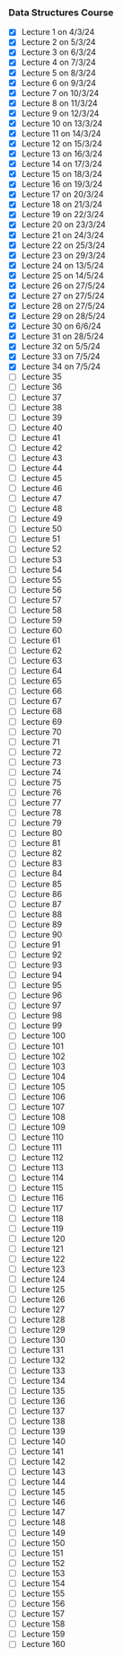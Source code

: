 ### Data Structures Course

- [x] Lecture 1 on 4/3/24
- [x] Lecture 2 on 5/3/24
- [x] Lecture 3 on 6/3/24
- [x] Lecture 4 on 7/3/24
- [x] Lecture 5 on 8/3/24
- [x] Lecture 6 on 9/3/24
- [x] Lecture 7 on 10/3/24
- [x] Lecture 8 on 11/3/24
- [x] Lecture 9 on 12/3/24
- [x] Lecture 10 on 13/3/24
- [x] Lecture 11 on 14/3/24
- [x] Lecture 12 on 15/3/24
- [x] Lecture 13 on 16/3/24
- [x] Lecture 14 on 17/3/24
- [x] Lecture 15 on 18/3/24
- [x] Lecture 16 on 19/3/24
- [x] Lecture 17 on 20/3/24
- [x] Lecture 18 on 21/3/24
- [x] Lecture 19 on 22/3/24
- [x] Lecture 20 on 23/3/24
- [x] Lecture 21 on 24/3/24
- [x] Lecture 22 on 25/3/24
- [x] Lecture 23 on 29/3/24
- [x] Lecture 24 on 13/5/24
- [x] Lecture 25 on 14/5/24
- [x] Lecture 26 on 27/5/24
- [x] Lecture 27 on 27/5/24
- [x] Lecture 28 on 27/5/24
- [x] Lecture 29 on 28/5/24
- [x] Lecture 30 on 6/6/24
- [x] Lecture 31 on 28/5/24
- [x] Lecture 32 on 5/5/24
- [x] Lecture 33 on 7/5/24
- [x] Lecture 34 on 7/5/24
- [ ] Lecture 35
- [ ] Lecture 36
- [ ] Lecture 37
- [ ] Lecture 38
- [ ] Lecture 39
- [ ] Lecture 40
- [ ] Lecture 41
- [ ] Lecture 42
- [ ] Lecture 43
- [ ] Lecture 44
- [ ] Lecture 45
- [ ] Lecture 46
- [ ] Lecture 47
- [ ] Lecture 48
- [ ] Lecture 49
- [ ] Lecture 50
- [ ] Lecture 51
- [ ] Lecture 52
- [ ] Lecture 53
- [ ] Lecture 54
- [ ] Lecture 55
- [ ] Lecture 56
- [ ] Lecture 57
- [ ] Lecture 58
- [ ] Lecture 59
- [ ] Lecture 60
- [ ] Lecture 61
- [ ] Lecture 62
- [ ] Lecture 63
- [ ] Lecture 64
- [ ] Lecture 65
- [ ] Lecture 66
- [ ] Lecture 67
- [ ] Lecture 68
- [ ] Lecture 69
- [ ] Lecture 70
- [ ] Lecture 71
- [ ] Lecture 72
- [ ] Lecture 73
- [ ] Lecture 74
- [ ] Lecture 75
- [ ] Lecture 76
- [ ] Lecture 77
- [ ] Lecture 78
- [ ] Lecture 79
- [ ] Lecture 80
- [ ] Lecture 81
- [ ] Lecture 82
- [ ] Lecture 83
- [ ] Lecture 84
- [ ] Lecture 85
- [ ] Lecture 86
- [ ] Lecture 87
- [ ] Lecture 88
- [ ] Lecture 89
- [ ] Lecture 90
- [ ] Lecture 91
- [ ] Lecture 92
- [ ] Lecture 93
- [ ] Lecture 94
- [ ] Lecture 95
- [ ] Lecture 96
- [ ] Lecture 97
- [ ] Lecture 98
- [ ] Lecture 99
- [ ] Lecture 100
- [ ] Lecture 101
- [ ] Lecture 102
- [ ] Lecture 103
- [ ] Lecture 104
- [ ] Lecture 105
- [ ] Lecture 106
- [ ] Lecture 107
- [ ] Lecture 108
- [ ] Lecture 109
- [ ] Lecture 110
- [ ] Lecture 111
- [ ] Lecture 112
- [ ] Lecture 113
- [ ] Lecture 114
- [ ] Lecture 115
- [ ] Lecture 116
- [ ] Lecture 117
- [ ] Lecture 118
- [ ] Lecture 119
- [ ] Lecture 120
- [ ] Lecture 121
- [ ] Lecture 122
- [ ] Lecture 123
- [ ] Lecture 124
- [ ] Lecture 125
- [ ] Lecture 126
- [ ] Lecture 127
- [ ] Lecture 128
- [ ] Lecture 129
- [ ] Lecture 130
- [ ] Lecture 131
- [ ] Lecture 132
- [ ] Lecture 133
- [ ] Lecture 134
- [ ] Lecture 135
- [ ] Lecture 136
- [ ] Lecture 137
- [ ] Lecture 138
- [ ] Lecture 139
- [ ] Lecture 140
- [ ] Lecture 141
- [ ] Lecture 142
- [ ] Lecture 143
- [ ] Lecture 144
- [ ] Lecture 145
- [ ] Lecture 146
- [ ] Lecture 147
- [ ] Lecture 148
- [ ] Lecture 149
- [ ] Lecture 150
- [ ] Lecture 151
- [ ] Lecture 152
- [ ] Lecture 153
- [ ] Lecture 154
- [ ] Lecture 155
- [ ] Lecture 156
- [ ] Lecture 157
- [ ] Lecture 158
- [ ] Lecture 159
- [ ] Lecture 160
